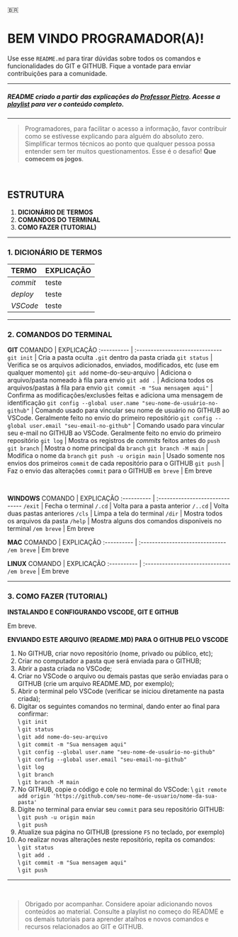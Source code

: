 <!-- Icones dos países. Ao clicar, direciona para nova página ou para o ponto em que a nova linguagem começa
:us:
:es:
:fr:
:it:
:jp: -->
:brazil:
# BEM VINDO PROGRAMADOR(A)!

Use esse `README.md` para tirar dúvidas sobre todos os comandos e funcionalidades do GIT e GITHUB. Fique a vontade para enviar contribuições para a comunidade.
<br>
<hr>

##### README criado a partir das explicações do [Professor Pietro](https://github.com/pietromartinso). Acesse a [playlist](https://youtube.com/playlist?list=PLpaKFn4Q4GMOhOuffvi7VagNib0P325AV) para ver o conteúdo completo.
<hr>

> Programadores, para facilitar o acesso a informação, favor contribuir como se estivesse explicando para alguém do absoluto zero. Simplificar termos técnicos ao ponto que qualquer pessoa possa entender sem ter muitos questionamentos. Esse é o desafio! **Que comecem os jogos**.
<br>

## ESTRUTURA

1.  **DICIONÁRIO DE TERMOS** <!-- Aqui você encontrará uma lista com os principais termos usados durante o uso do GIT e GITHUB e suas respectivas definições.-->
2.  **COMANDOS DO TERMINAL** <!-- Aqui você verá os principais comandos para ajudar você a navegar pelo terminal. --> 
3.  **COMO FAZER (TUTORIAL)** <!-- Aqui você verá exemplos práticos de como executar vários comandos no GIT e no GITHUB. -->

<hr>

### 1. DICIONÁRIO DE TERMOS

TERMO | EXPLICAÇÃO |
:---------- | :------------------------------
*commit* | teste
*deploy* | teste
*VSCode* | teste

<hr>
<h3>2. COMANDOS DO TERMINAL</h3>

**GIT**
COMANDO | EXPLICAÇÃO
:---------- | :------------------------------ 
`git init` | Cria a pasta oculta `.git` dentro da pasta criada
`git status` | Verifica se os arquivos adicionados, enviados, modificados, etc (use em qualquer momento)
`git add` nome-do-seu-arquivo | Adiciona o arquivo/pasta nomeado à fila para envio
`git add .` | Adiciona todos os arquivos/pastas à fila para envio
`git commit -m "Sua mensagem aqui"` | Confirma as modificações/exclusões feitas e adiciona uma mensagem de identificação
`git config --global user.name "seu-nome-de-usuário-no-github"` | Comando usado para vincular seu nome de usuário no GITHUB ao VSCode. Geralmente feito no envio do primeiro repositório
`git config --global user.email "seu-email-no-github"` | Comando usado para vincular seu e-mail no GITHUB ao VSCode. Geralmente feito no envio do primeiro repositório
`git log` | Mostra os registros de *commits* feitos antes do `push` 
`git branch` | Mostra o nome principal da `branch`
`git branch -M main` | Modifica o nome da `branch`
`git push -u origin main` | Usado somente nos envios dos primeiros `commit` de cada repositório para o GITHUB
`git push` | Faz o envio das alterações `commit` para o GITHUB
`em breve` | Em breve

<br>

**WINDOWS**
COMANDO | EXPLICAÇÃO
:---------- | :------------------------------ 
`/exit` | Fecha o terminal
`/.cd` | Volta para a pasta anterior
`/..cd` | Volta duas pastas anteriores
`/cls` | Limpa a tela do terminal
`/dir` | Mostra todos os arquivos da pasta
`/help` | Mostra alguns dos comandos disponiveis no terminal 
`/em breve` | Em breve
<br>

**MAC**
COMANDO | EXPLICAÇÃO
:---------- | :------------------------------ 
`/em breve` | Em breve
<br>

**LINUX**
COMANDO | EXPLICAÇÃO
:---------- | :------------------------------ 
`/em breve` | Em breve

<hr>

### 3. COMO FAZER (TUTORIAL)

**INSTALANDO E CONFIGURANDO VSCODE, GIT E GITHUB**

Em breve.

**ENVIANDO ESTE ARQUIVO (README.MD) PARA O GITHUB PELO VSCODE**

1.  No GITHUB, criar novo repositório (nome, privado ou público, etc);
2.  Criar no computador a pasta que será enviada para o GITHUB;
3.  Abrir a pasta criada no VSCode;
4.  Criar no VSCode o arquivo ou demais pastas que serão enviadas para o GITHUB (crie um arquivo README.MD, por exemplo);
5.  Abrir o terminal pelo VSCode (verificar se iniciou diretamente na pasta criada);
6.  Digitar os seguintes comandos no terminal, dando enter ao final para confirmar: <br>
   \ `git init`<br>
   \ `git status`<br>
   \ `git add nome-do-seu-arquivo`<br>
   \ `git commit -m "Sua mensagem aqui"`<br>
   \ `git config --global user.name "seu-nome-de-usuário-no-github"`<br>
   \ `git config --global user.email "seu-email-no-github"`<br>
   \ `git log`<br>
   \ `git branch`<br>
   \ `git branch -M main`<br>
7.  No GITHUB, copie o código e cole no terminal do VSCode:
   \ `git remote add origin 'https://github.com/seu-nome-de-usuario/nome-da-sua-pasta'`  
8.  Digite no terminal para enviar seu `commit` para seu repositório GITHUB:<br>
   \ `git push -u origin main`<br>
   \ `git push`
9.  Atualize sua página no GITHUB (pressione `F5` no teclado, por exemplo)
10. Ao realizar novas alterações neste repositório, repita os comandos: <br>
   \ `git status`<br> 
   \ `git add .`<br>
   \ `git commit -m "Sua mensagem aqui"`<br>
   \ `git push`<br>

<hr>
<br>

> Obrigado por acompanhar. Considere apoiar adicionando novos conteúdos ao material. Consulte a playlist no começo do README e os demais tutoriais para aprender atalhos e novos comandos e recursos relacionados ao GIT e GITHUB.